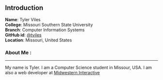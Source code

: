 ## Introduction
**Name**: Tyler Viles
<br>
**College**: Missouri Southern State University
<br>
**Branch**: Computer Information Systems
<br>
**GitHub id**: [@tviles](https://github.com/tviles)
<br>
**Location**: Missouri, United States
### About Me :
---
My name is Tyler. I am a Computer Science student in Missour, USA. I am also a web developer at [Midwestern Interactive](https://github.com/MidwesternInteractive)
